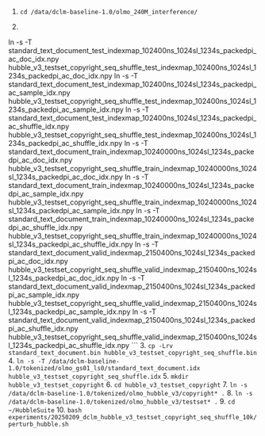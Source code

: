 1. `cd /data/dclm-baseline-1.0/olmo_240M_interference/`
2. ```bash
ln -s -T standard_text_document_test_indexmap_102400ns_1024sl_1234s_packedpi_ac_doc_idx.npy hubble_v3_testset_copyright_seq_shuffle_test_indexmap_102400ns_1024sl_1234s_packedpi_ac_doc_idx.npy
ln -s -T standard_text_document_test_indexmap_102400ns_1024sl_1234s_packedpi_ac_sample_idx.npy hubble_v3_testset_copyright_seq_shuffle_test_indexmap_102400ns_1024sl_1234s_packedpi_ac_sample_idx.npy
ln -s -T standard_text_document_test_indexmap_102400ns_1024sl_1234s_packedpi_ac_shuffle_idx.npy hubble_v3_testset_copyright_seq_shuffle_test_indexmap_102400ns_1024sl_1234s_packedpi_ac_shuffle_idx.npy
ln -s -T standard_text_document_train_indexmap_10240000ns_1024sl_1234s_packedpi_ac_doc_idx.npy hubble_v3_testset_copyright_seq_shuffle_train_indexmap_10240000ns_1024sl_1234s_packedpi_ac_doc_idx.npy
ln -s -T standard_text_document_train_indexmap_10240000ns_1024sl_1234s_packedpi_ac_sample_idx.npy hubble_v3_testset_copyright_seq_shuffle_train_indexmap_10240000ns_1024sl_1234s_packedpi_ac_sample_idx.npy
ln -s -T standard_text_document_train_indexmap_10240000ns_1024sl_1234s_packedpi_ac_shuffle_idx.npy hubble_v3_testset_copyright_seq_shuffle_train_indexmap_10240000ns_1024sl_1234s_packedpi_ac_shuffle_idx.npy
ln -s -T standard_text_document_valid_indexmap_2150400ns_1024sl_1234s_packedpi_ac_doc_idx.npy hubble_v3_testset_copyright_seq_shuffle_valid_indexmap_2150400ns_1024sl_1234s_packedpi_ac_doc_idx.npy
ln -s -T standard_text_document_valid_indexmap_2150400ns_1024sl_1234s_packedpi_ac_sample_idx.npy hubble_v3_testset_copyright_seq_shuffle_valid_indexmap_2150400ns_1024sl_1234s_packedpi_ac_sample_idx.npy
ln -s -T standard_text_document_valid_indexmap_2150400ns_1024sl_1234s_packedpi_ac_shuffle_idx.npy hubble_v3_testset_copyright_seq_shuffle_valid_indexmap_2150400ns_1024sl_1234s_packedpi_ac_shuffle_idx.npy
    ```
3. `cp -Lrv standard_text_document.bin hubble_v3_testset_copyright_seq_shuffle.bin`
4. `ln -s -T /data/dclm-baseline-1.0/tokenized/olmo_gs01_ls0/standard_text_document.idx hubble_v3_testset_copyright_seq_shuffle.idx`
5. `mkdir hubble_v3_testset_copyright`
6. `cd hubble_v3_testset_copyright`
7. `ln -s /data/dclm-baseline-1.0/tokenized/olmo_hubble_v3/copyright* .`
8. `ln -s /data/dclm-baseline-1.0/tokenized/olmo_hubble_v3/testset* .`
9. `cd ~/HubbleSuite`
10. `bash experiments/20250209_dclm_hubble_v3_testset_copyright_seq_shuffle_10k/perturb_hubble.sh`